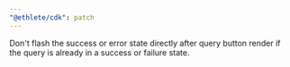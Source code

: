 ```yaml
---
"@ethlete/cdk": patch
---
```


Don't flash the success or error state directly after query button render if the query is already in a success or failure state.
